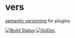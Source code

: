# vers

[semantic versioning](http://semver.org/) for plugins

[![Build Status](https://api.travis-ci.org/rosenhouse/tubes.png?branch=master)](http://travis-ci.org/rosenhouse/tubes) [![GoDoc](https://godoc.org/github.com/rosenhouse/vers?status.png)](https://godoc.org/github.com/rosenhouse/vers)
